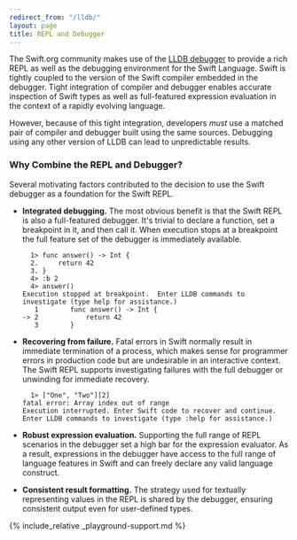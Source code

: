 ```yaml
---
redirect_from: "/lldb/"
layout: page
title: REPL and Debugger
---
```


The Swift.org community makes use of the
[LLDB debugger](https://github.com/apple/llvm-project/tree/next/lldb) to provide a
rich REPL as well as the debugging environment for the Swift Language.
Swift is tightly coupled to the version of the  Swift compiler embedded in the
debugger.  Tight integration of compiler and debugger enables accurate
inspection of Swift types as well as full-featured expression
evaluation in the context of a rapidly evolving language.

However, because of this tight integration, developers *must* use a
matched pair of compiler and debugger built using the same sources.
Debugging using any other version of LLDB can lead to unpredictable
results.

### Why Combine the REPL and Debugger?

Several motivating factors contributed to the decision to use the
Swift debugger as a foundation for the Swift REPL.

* **Integrated debugging.** The most obvious benefit is that the Swift
  REPL is also a full-featured debugger. It's trivial to declare a
  function, set a breakpoint in it, and then call it.  When execution
  stops at a breakpoint the full feature set of the debugger is
  immediately available.

  ~~~ text
    1> func answer() -> Int {
    2.     return 42
    3. }
    4> :b 2
    4> answer()
  Execution stopped at breakpoint.  Enter LLDB commands to investigate (type help for assistance.)
     1   	  func answer() -> Int {
  -> 2   	      return 42
     3   	  }
  ~~~

* **Recovering from failure.** Fatal errors in Swift normally result in
  immediate termination of a process, which makes sense for programmer
  errors in production code but are undesirable in an interactive
  context. The Swift REPL supports investigating failures with the full
  debugger or unwinding for immediate recovery.

  ~~~ text
    1> ["One", "Two"][2]
  fatal error: Array index out of range
  Execution interrupted. Enter Swift code to recover and continue.
  Enter LLDB commands to investigate (type :help for assistance.)
  ~~~

* **Robust expression evaluation.** Supporting the full range of REPL
  scenarios in the debugger set a high bar for the expression
  evaluator.  As a result, expressions in the debugger have access to
  the full range of language features in Swift and can freely declare
  any valid language construct.

* **Consistent result formatting.** The strategy used for textually
  representing values in the REPL is shared by the debugger, ensuring
  consistent output even for user-defined types.

{% include_relative _playground-support.md %}

[coding_conventions]: https://llvm.org/docs/CodingStandards.html
[llvm-bugs]: https://bugs.llvm.org/ "LLVM Bug Tracker"
